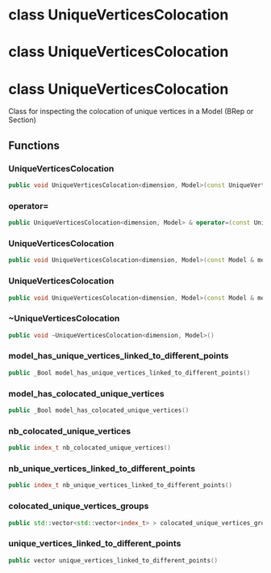 # class UniqueVerticesColocation

# class UniqueVerticesColocation

# class UniqueVerticesColocation


 Class for inspecting the colocation of unique vertices in a Model (BRep or Section)



## Functions

### UniqueVerticesColocation

```cpp
public void UniqueVerticesColocation<dimension, Model>(const UniqueVerticesColocation<dimension, Model> & )
```


### operator=

```cpp
public UniqueVerticesColocation<dimension, Model> & operator=(const UniqueVerticesColocation<dimension, Model> & )
```


### UniqueVerticesColocation

```cpp
public void UniqueVerticesColocation<dimension, Model>(const Model & model)
```


### UniqueVerticesColocation

```cpp
public void UniqueVerticesColocation<dimension, Model>(const Model & model, _Bool verbose)
```


### ~UniqueVerticesColocation

```cpp
public void ~UniqueVerticesColocation<dimension, Model>()
```


### model_has_unique_vertices_linked_to_different_points

```cpp
public _Bool model_has_unique_vertices_linked_to_different_points()
```


### model_has_colocated_unique_vertices

```cpp
public _Bool model_has_colocated_unique_vertices()
```


### nb_colocated_unique_vertices

```cpp
public index_t nb_colocated_unique_vertices()
```


### nb_unique_vertices_linked_to_different_points

```cpp
public index_t nb_unique_vertices_linked_to_different_points()
```


### colocated_unique_vertices_groups

```cpp
public std::vector<std::vector<index_t> > colocated_unique_vertices_groups()
```


### unique_vertices_linked_to_different_points

```cpp
public vector unique_vertices_linked_to_different_points()
```




